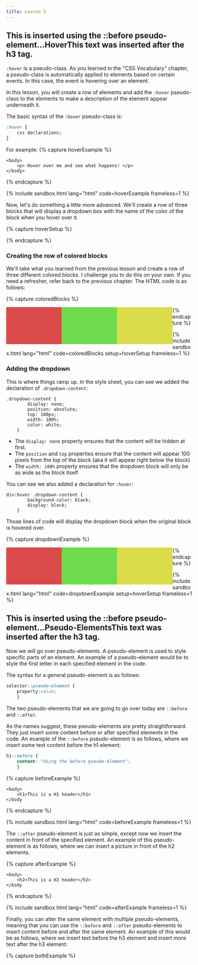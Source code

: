 ```yaml
---
title: Lesson 3
---
```


## Hover

`:hover` is a pseudo-class. As you learned in the "CSS Vocabulary" chapter, a pseudo-class is automatically applied to elements based on certain events. In this case, the event is hovering over an element. 

In this lesson, you will create a row of elements and add the `:hover` pseudo-class to the elements to make a description of the element appear underneath it.

The basic syntax of the `:hover` pseudo-class is:
```css
:hover {
    css declarations;
}
```
For example:
{% capture hoverExample %}

<!DOCTYPE html>
<html>
    <head>
        <style>
            p:hover { 
                background-color: yellow; 
            }
        </style>
    </head>
    
    <body>
        <p> Hover over me and see what happens! </p>
    </body>
</html>

{% endcapture %}

{% include sandbox.html lang="html" code=hoverExample frameless=1 %}

Now, let's do something a little more advanced. We'll create a row of three blocks that will display a dropdown box with the name of the color of the block when you hover over it.

{% capture hoverSetup %}
<style>
    .row { width: 300px; }
    .row:after { content: ""; display: table; clear: both; } /* Clearfix hack */

    /* Height classes */
    .col-h-1 { height: 50px; }
    .col-h-2 { height: 100px; }
    .col-h-3 { height: 150px; }

    /* Width classes */
    .col-w-1, .col-w-2,
    .col-w-3, .col-w-4 {
        float: left;
        position: relative;
    }
    .col-w-1 { width: 50px; }
    .col-w-2 { width: 100px; }
    .col-w-3 { width: 150px; }
    .col-w-4 { width: 200px; }

    /* Color classes */
    .color-red    { background-color: #DB4A4A; }
    .color-purple { background-color: #DA4DC1; }
    .color-green  { background-color: #6DDB4B; }
    .color-yellow { background-color: #DADC4A; }
    .color-blue   { background-color: #4A6CD9; }

    /* Content of the dropdown */
    .dropdown-content {
        display: none;
        position: absolute;
        top: 100px;
        color: white;
        width: 100%;
    }

    /* Show the dropdown when hovered over */
    div:hover .dropdown-content {
        background-color: black;
        display: block;
    }
</style>
{% endcapture %}

### Creating the row of colored blocks

We'll take what you learned from the previous lesson and create a row of three different colored blocks. I challenge you to do this on your own. If you need a refresher, refer back to the previous chapter. The HTML code is as follows:

{% capture coloredBlocks %}
<div class="col-w-3 col-h-2 color-red"></div>
<div class="col-w-3 col-h-2 color-green"></div>
<div class="col-w-3 col-h-2 color-yellow"></div>
{% endcapture %}

{% include sandbox.html lang="html" code=coloredBlocks setup=hoverSetup frameless=1 %}

### Adding the dropdown

This is where things ramp up. In the style sheet, you can see we added the declaration of `.dropdown-content`:
```
.dropdown-content {
        display: none;
        position: absolute;
        top: 100px;
        width: 100%;
        color: white;
    }
```

- The `display: none` property ensures that the content will be hidden at first.
- The `position` and `top` properties ensure that the content will appear 100 pixels from the top of the block (aka it will appear right below the block)
- The `width: 100%` property ensures that the dropdown block will only be as wide as the block itself

You can see we also added a declaration for `:hover`:
```
div:hover .dropdown-content {
        background-color: black;
        display: block;
    }
```

Those lines of code will display the dropdown block when the original block is hovered over. 

{% capture dropdownExample %}
<div class="col-w-3 col-h-2 color-red">
    <div class="dropdown-content">Red</div>
 </div>
        
<div class="col-w-3 col-h-2 color-green">
    <div class="dropdown-content">Green</div>
</div>
        
<div class="col-w-3 col-h-2 color-yellow">
    <div class="dropdown-content">Yellow</div>
</div>
{% endcapture %}

{% include sandbox.html lang="html" code=dropdownExample setup=hoverSetup frameless=1 %}

## Pseudo-Elements

Now we will go over pseudo-elements. A pseudo-element is used to style specific parts of an element. An example of a pseudo-element would be to style the first letter in each specified element in the code.

The syntax for a general pseudo-element is as follows:

```css
selector::pseudo-element {
    property:value;
    }
```
The two pseudo-elements that we are going to go over today are `::before` and `::after`.

As the names suggest, these pseudo-elements are pretty straightforward. They just insert some content before or after specified elements in the code. An example of the `::before` pseudo-element is as follows, where we insert some text content before the h1 element:

```css
h1::before {
    content: "Using the before pseudo-element";
    }
```

{% capture beforeExample %}

<!DOCTYPE html>
<html>
    <head>
        <style>
        h2::before{
             content: "This is inserted using the ::before pseudo-element...";
             }
        </style>
    </head>
    
    <body>
        <h1>This is a H1 header</h1>
    </body
</html>
{% endcapture %}

{% include sandbox.html lang="html" code=beforeExample frameless=1 %}

The `::after` pseudo-element is just as simple, except now we insert the content in front of the specified element. An example of this pseudo-element is as follows, where we can insert a picture in front of the h2 elements.

{% capture afterExample %}
<!DOCTYPE html>
<html>
    <head>
        <style>
        h2::after{
             content: url(http://emojipedia-us.s3.amazonaws.com/cache/4a/bc/4abc340cf5d893ff4bf6ebc17b29c221.png);
             }
        </style>
    </head>
    
    <body>
        <h2>This is a H2 header</h2>
    </body
</html>
{% endcapture %}

{% include sandbox.html lang="html" code=afterExample frameless=1 %}

Finally, you can alter the same element with multiple pseudo-elements, meaning that you can use the `::before` and `::after` pseudo-elements to insert content before and after the same element. An example of this would be as follows, where we insert text before the h3 element and insert more text after the h3 element:

{% capture bothExample %}
<!DOCTYPE html>
<html>
    <head>
        <style>
        h2::after{
             content: "This text was inserted after the h3 tag.";
             }
        
        h2::before{
             content: "This text was inserted before the h3 tag.";
             }
        </style>
    </head>
    
    <body>
        <h3>This is a H3 header</h3>
    </body
</html>
{% endcapture %}

{% include sandbox.html lang="html" code=bothExample frameless=1 %}

